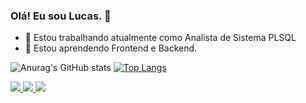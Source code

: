 ### Olá! Eu sou Lucas. 👋

- 🔭 Estou trabalhando atualmente como Analista de Sistema PLSQL
- 🌱 Estou aprendendo Frontend e Backend.

![Anurag's GitHub stats](https://github-readme-stats.vercel.app/api?username=DevDosSantosLucas&show_icons=true&theme=dark)
[![Top Langs](https://github-readme-stats.vercel.app/api/top-langs/?username=DevDosSantosLucas&theme=dark)](https://github.com/anuraghazra/github-readme-stats)

<div style= "display : inline-block">
<a href="https://www.linkedin.com/in/lucas-ribeiro-dos-santos-7aa04915a/" target="blank">
  <img src= "https://img.shields.io/badge/LinkedIn-0077B5?style=for-the-badge&logo=linkedin&logoColor=white" />
</a>

<a href="https://discord.com/Lucas-Ribeiro-dos-Santos#1050" target="blank">
  <img src= "https://img.shields.io/badge/Discord-7289DA?style=for-the-badge&logo=discord&logoColor=white" />
</a>
  
<a href="https://lucasdev.vercel.app/" target="blank">
  <img src= "https://img.shields.io/badge/website-000000?style=for-the-badge&logo=About.me&logoColor=white" />
</a>
  
 <!--
<a href="LINK DOS CURSOS UDEMY AQUI" target="blank">
  <img src= "https://img.shields.io/badge/Udemy-EC5252?style=for-the-badge&logo=Udemy&logoColor=white" />
</a>
-->

</div>
  

<!--
Here are some ideas to get you started:
- 💬 Ask me about ...
- 📫 How to reach me: ...
-->
